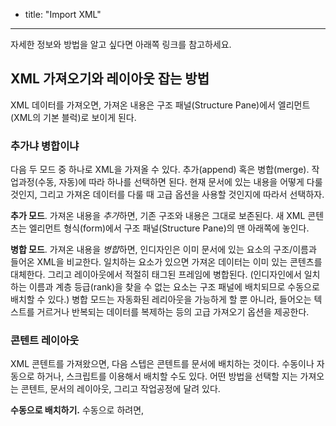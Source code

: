 - title: "Import XML" 

------

자세한 정보와 방법을 알고 싶다면 아래쪽 링크를 참고하세요.


## XML 가져오기와 레이아웃 잡는 방법 

XML 데이터를 가져오면, 가져온 내용은 구조 패널(Structure Pane)에서 엘리먼트(XML의 기본 블럭)로 보이게 된다.


### 추가냐 병합이냐

다음 두 모드 중 하나로 XML을 가져올 수 있다. 추가(append) 혹은 병합(merge). 작업과정(수동, 자동)에 따라 하나를 선택하면 된다. 현재 문서에 있는 내용을 어떻게 다룰 것인지, 그리고 가져온 데이터를 다룰 때 고급 옵션을 사용할 것인지에 따라서 선택하자.

**추가 모드**. 가져온 내용을 *추가*하면, 기존 구조와 내용은 그대로 보존된다. 새 XML 콘텐츠는 엘리먼트 형식(form)에서 구조 패널(Structure Pane)의 맨 아래쪽에 놓인다.

**병합 모드**. 가져온 내용을 *병합*하면, 인디자인은 이미 문서에 있는 요소의 구조/이름과 들어온 XML을 비교한다. 일치하는 요소가 있으면 가져온 데이터는 이미 있는 콘텐츠를 대체한다. 그리고 레이아웃에서 적절히 태그된 프레임에 병합된다. (인디자인에서 일치하는 이름과 계층 등급(rank)을 찾을 수 없는 요소는 구조 패널에 배치되므로 수동으로 배치할 수 있다.) 병합 모드는 자동화된 레리아웃을 가능하게 할 뿐 아니라, 들어오는 텍스트를 거르거나 반복되는 데이터를 복제하는 등의 고급 가져오기 옵션을 제공한다. 


### 콘텐트 레이아웃

XML 콘텐트를 가져왔으면, 다음 스텝은 콘텐트를 문서에 배치하는 것이다. 수동이나 자동으로 하거나, 스크립트를 이용해서 배치할 수도 있다. 어떤 방법을 선택할 지는 가져오는 콘텐트, 문서의 레이아웃, 그리고 작업공정에 달려 있다. 

**수동으로 배치하기.** 수동으로 하려면, 

